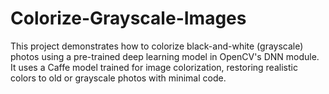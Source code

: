 # Colorize-Grayscale-Images
This project demonstrates how to colorize black-and-white (grayscale) photos using a pre-trained deep learning model in OpenCV's DNN module. It uses a Caffe model trained for image colorization, restoring realistic colors to old or grayscale photos with minimal code.
